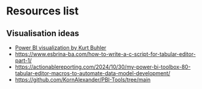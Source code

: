 # Resources list

## Visualisation ideas

- [Power BI visualization by Kurt Buhler](https://github.com/data-goblin/powerbi-macguyver-toolbox?tab=readme-ov-file)
- https://www.esbrina-ba.com/how-to-write-a-c-script-for-tabular-editor-part-1/
- https://actionablereporting.com/2024/10/30/my-power-bi-toolbox-80-tabular-editor-macros-to-automate-data-model-development/
- https://github.com/KornAlexander/PBI-Tools/tree/main